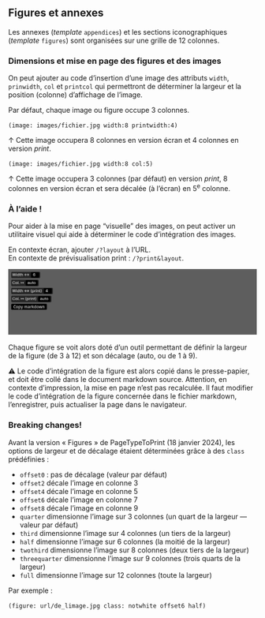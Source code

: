 

## Figures et annexes

Les annexes (_template_ `appendices`) et les sections iconographiques (_template_ `figures`) sont organisées sur une grille de 12 colonnes.

### Dimensions et mise en page des figures et des images 

On peut ajouter au code d’insertion d’une image des attributs `width`, `prinwidth`, `col` et `printcol` qui permettront de déterminer la largeur et la position (colonne) d’affichage de l’image.

Par défaut, chaque image ou figure occupe 3 colonnes.

```pttp
(image: images/fichier.jpg width:8 printwidth:4)
```
↑ Cette image occupera 8 colonnes en version écran et 4 colonnes en version _print_.

```pttp
(image: images/fichier.jpg width:8 col:5)
```
↑ Cette image occupera 3 colonnes (par défaut) en version _print_, 8 colonnes en version écran et sera décalée (à l’écran) en 5<sup>e</sup> colonne.



### À l’aide !

Pour aider à la mise en page “visuelle” des images, on peut activer un utilitaire visuel qui aide à déterminer le code d’intégration des images.

En contexte écran, ajouter `/?layout` à l’URL.   
En contexte de prévisualisation print : `/?print&layout`.   

![image layout helper](images/layout-helper.png)


Chaque figure se voit alors doté d’un outil permettant de définir la largeur de la figure (de 3 à 12) et son décalage (auto, ou de 1 à 9). 

⚠️ Le code d’intégration de la figure est alors copié dans le presse-papier, et doit être collé dans le document markdown source. Attention, en contexte d’impression, la mise en page n’est pas recalculée. Il faut modifier le code d’intégration de la figure concernée dans le fichier markdown, l’enregistrer, puis actualiser la page dans le navigateur.

### Breaking changes! 

Avant la version « Figures » de PageTypeToPrint (18 janvier 2024), les options de largeur et de décalage étaient déterminées grâce à des `class` prédéfinies :

* `offset0` : pas de décalage (valeur par défaut)
* `offset2` décale l’image en colonne 3
* `offset4` décale l’image en colonne 5
* `offset6` décale l’image en colonne 7
* `offset8` décale l’image en colonne 9
* `quarter` dimensionne l’image sur 3 colonnes (un quart de la largeur — valeur par défaut)
* `third` dimensionne l’image sur 4 colonnes (un tiers de la largeur)
* `half` dimensionne l’image sur 6 colonnes (la moitié de la largeur)
* `twothird` dimensionne l’image sur 8 colonnes (deux tiers de la largeur)
* `threequarter` dimensionne l’image sur 9 colonnes (trois quarts de la largeur)
* `full` dimensionne l’image sur 12 colonnes (toute la largeur)

Par exemple :
```pttp
(figure: url/de_limage.jpg class: notwhite offset6 half) 
```